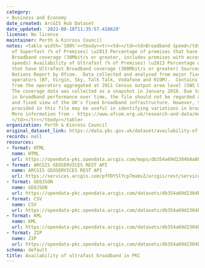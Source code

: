 ```yaml
---
category:
- Business and Economy
date_created: ArcGIS Hub Dataset
date_updated: '2022-08-18T11:35:57.418628'
license: No licence
maintainer: Perth & Kinross Council
notes: <table width='100%'><tbody><tr><td></td><td>Broadband Speed</td></tr><tr><td></td><td>Availability
  of Superfast (% of Premises) \u2013 Percentage of premises that have at least Superfast
  Broadband coverage (30Mbit/s or greater, includes premises with access to Ultrafast
  speeds) Availability of Ultrafast (% of Premises) \u2013 Percentage of premises
  that have Ultrafast Broadband coverage (300Mbit/s or greater) Sourced from Connected
  Nations Report by Ofcom.  Data collected and analysed from major fixed telecoms
  operators (BT, Virgin, Sky, Talk Talk, Vodafone and KCOM).  Contains Broadband Coverage
  from the operators aggregated at 2011 Census output area level (SNS Datazones).
  The coverage data was collected as a snapshot in January 2018. Due to variations
  in broadband performance over time, the file should not be regarded as a definitive
  and fixed view of the UK's fixed broadband infrastructure. However, the information
  provided in this file may be useful in identifying variations in broadband availability.
  More information from - https://www.ofcom.org.uk/research-and-data/multi-sector-research/infrastructure-research/connected-nations-update-spring-2018
  </td></tr></tbody></table>
organization: Perth & Kinross Council
original_dataset_link: https://data.pkc.gov.uk/dataset/availability-of-ultrafast-broadband-in-pkc
records: null
resources:
- format: HTML
  name: HTML
  url: https://opendata-pkc.opendata.arcgis.com/maps/db354a69d2304b0a8b75cca71c316286_0
- format: ARCGIS GEOSERVICES REST API
  name: ARCGIS GEOSERVICES REST API
  url: https://services.arcgis.com/pfFDYSlYcp7mabvZ/arcgis/rest/services/UltrafastBroadband/FeatureServer/0
- format: GEOJSON
  name: GEOJSON
  url: https://opendata-pkc.opendata.arcgis.com/datasets/db354a69d2304b0a8b75cca71c316286_0.geojson?outSR=%7B%22latestWkid%22%3A27700%2C%22wkid%22%3A27700%7D
- format: CSV
  name: CSV
  url: https://opendata-pkc.opendata.arcgis.com/datasets/db354a69d2304b0a8b75cca71c316286_0.csv?outSR=%7B%22latestWkid%22%3A27700%2C%22wkid%22%3A27700%7D
- format: KML
  name: KML
  url: https://opendata-pkc.opendata.arcgis.com/datasets/db354a69d2304b0a8b75cca71c316286_0.kml?outSR=%7B%22latestWkid%22%3A27700%2C%22wkid%22%3A27700%7D
- format: ZIP
  name: ZIP
  url: https://opendata-pkc.opendata.arcgis.com/datasets/db354a69d2304b0a8b75cca71c316286_0.zip?outSR=%7B%22latestWkid%22%3A27700%2C%22wkid%22%3A27700%7D
schema: default
title: Availability of ultrafast broadband in PKC
---
```

